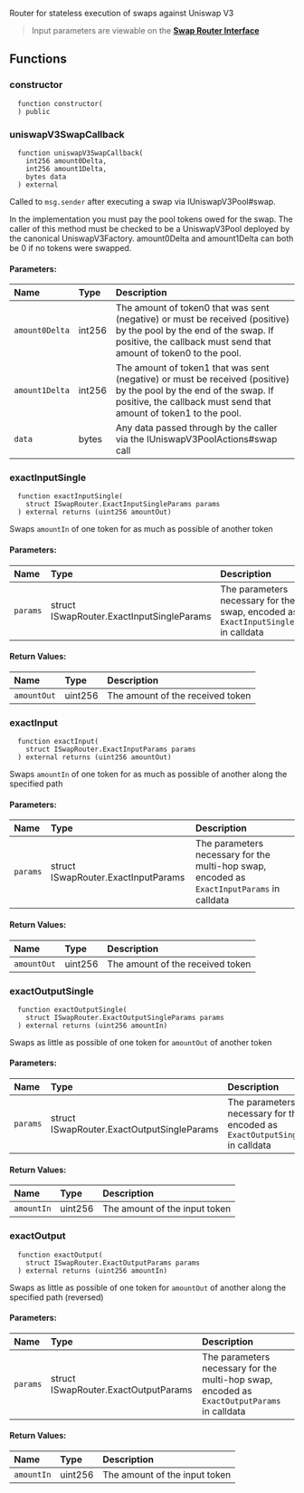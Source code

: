 Router for stateless execution of swaps against Uniswap V3

> Input parameters are viewable on the [**Swap Router Interface**](https://docs.uniswap.org/protocol/reference/periphery/interfaces/ISwapRouter)

## Functions

### constructor

```solidity
  function constructor(
  ) public
```

### uniswapV3SwapCallback

```solidity
  function uniswapV3SwapCallback(
    int256 amount0Delta,
    int256 amount1Delta,
    bytes data
  ) external
```

Called to `msg.sender` after executing a swap via IUniswapV3Pool#swap.

In the implementation you must pay the pool tokens owed for the swap.
The caller of this method must be checked to be a UniswapV3Pool deployed by the canonical UniswapV3Factory.
amount0Delta and amount1Delta can both be 0 if no tokens were swapped.

#### Parameters:

| Name           | Type   | Description                                                                                                                                                                             |
| :------------- | :----- | :-------------------------------------------------------------------------------------------------------------------------------------------------------------------------------------- |
| `amount0Delta` | int256 | The amount of token0 that was sent (negative) or must be received (positive) by the pool by the end of the swap. If positive, the callback must send that amount of token0 to the pool. |
| `amount1Delta` | int256 | The amount of token1 that was sent (negative) or must be received (positive) by the pool by the end of the swap. If positive, the callback must send that amount of token1 to the pool. |
| `data`         | bytes  | Any data passed through by the caller via the IUniswapV3PoolActions#swap call                                                                                                           |

### exactInputSingle

```solidity
  function exactInputSingle(
    struct ISwapRouter.ExactInputSingleParams params
  ) external returns (uint256 amountOut)
```

Swaps `amountIn` of one token for as much as possible of another token

#### Parameters:

| Name     | Type                                      | Description                                                                            |
| :------- | :---------------------------------------- | :------------------------------------------------------------------------------------- |
| `params` | struct ISwapRouter.ExactInputSingleParams | The parameters necessary for the swap, encoded as `ExactInputSingleParams` in calldata |

#### Return Values:

| Name        | Type    | Description                      |
| :---------- | :------ | :------------------------------- |
| `amountOut` | uint256 | The amount of the received token |

### exactInput

```solidity
  function exactInput(
    struct ISwapRouter.ExactInputParams params
  ) external returns (uint256 amountOut)
```

Swaps `amountIn` of one token for as much as possible of another along the specified path

#### Parameters:

| Name     | Type                                | Description                                                                                |
| :------- | :---------------------------------- | :----------------------------------------------------------------------------------------- |
| `params` | struct ISwapRouter.ExactInputParams | The parameters necessary for the multi-hop swap, encoded as `ExactInputParams` in calldata |

#### Return Values:

| Name        | Type    | Description                      |
| :---------- | :------ | :------------------------------- |
| `amountOut` | uint256 | The amount of the received token |

### exactOutputSingle

```solidity
  function exactOutputSingle(
    struct ISwapRouter.ExactOutputSingleParams params
  ) external returns (uint256 amountIn)
```

Swaps as little as possible of one token for `amountOut` of another token

#### Parameters:

| Name     | Type                                       | Description                                                                             |
| :------- | :----------------------------------------- | :-------------------------------------------------------------------------------------- |
| `params` | struct ISwapRouter.ExactOutputSingleParams | The parameters necessary for the swap, encoded as `ExactOutputSingleParams` in calldata |

#### Return Values:

| Name       | Type    | Description                   |
| :--------- | :------ | :---------------------------- |
| `amountIn` | uint256 | The amount of the input token |

### exactOutput

```solidity
  function exactOutput(
    struct ISwapRouter.ExactOutputParams params
  ) external returns (uint256 amountIn)
```

Swaps as little as possible of one token for `amountOut` of another along the specified path (reversed)

#### Parameters:

| Name     | Type                                 | Description                                                                                 |
| :------- | :----------------------------------- | :------------------------------------------------------------------------------------------ |
| `params` | struct ISwapRouter.ExactOutputParams | The parameters necessary for the multi-hop swap, encoded as `ExactOutputParams` in calldata |

#### Return Values:

| Name       | Type    | Description                   |
| :--------- | :------ | :---------------------------- |
| `amountIn` | uint256 | The amount of the input token |
